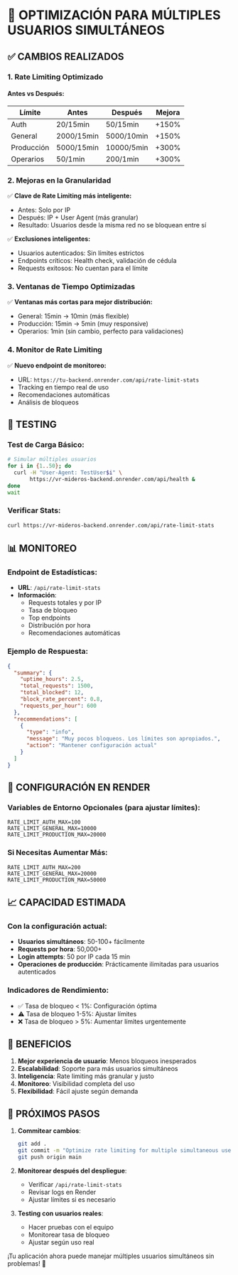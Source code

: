 # 🚀 OPTIMIZACIÓN PARA MÚLTIPLES USUARIOS SIMULTÁNEOS

## ✅ CAMBIOS REALIZADOS

### 1. **Rate Limiting Optimizado**

#### Antes vs Después:
| Límite | Antes | Después | Mejora |
|--------|-------|---------|--------|
| Auth | 20/15min | 50/15min | +150% |
| General | 2000/15min | 5000/10min | +150% |
| Producción | 5000/15min | 10000/5min | +300% |
| Operarios | 50/1min | 200/1min | +300% |

### 2. **Mejoras en la Granularidad**

✅ **Clave de Rate Limiting más inteligente:**
- Antes: Solo por IP
- Después: IP + User Agent (más granular)
- Resultado: Usuarios desde la misma red no se bloquean entre sí

✅ **Exclusiones inteligentes:**
- Usuarios autenticados: Sin límites estrictos
- Endpoints críticos: Health check, validación de cédula
- Requests exitosos: No cuentan para el límite

### 3. **Ventanas de Tiempo Optimizadas**

✅ **Ventanas más cortas para mejor distribución:**
- General: 15min → 10min (más flexible)
- Producción: 15min → 5min (muy responsive)
- Operarios: 1min (sin cambio, perfecto para validaciones)

### 4. **Monitor de Rate Limiting**

✅ **Nuevo endpoint de monitoreo:**
- URL: `https://tu-backend.onrender.com/api/rate-limit-stats`
- Tracking en tiempo real de uso
- Recomendaciones automáticas
- Análisis de bloqueos

## 🧪 TESTING

### Test de Carga Básico:
```bash
# Simular múltiples usuarios
for i in {1..50}; do
  curl -H "User-Agent: TestUser$i" \
       https://vr-mideros-backend.onrender.com/api/health &
done
wait
```

### Verificar Stats:
```bash
curl https://vr-mideros-backend.onrender.com/api/rate-limit-stats
```

## 📊 MONITOREO

### Endpoint de Estadísticas:
- **URL**: `/api/rate-limit-stats`
- **Información**:
  - Requests totales y por IP
  - Tasa de bloqueo
  - Top endpoints
  - Distribución por hora
  - Recomendaciones automáticas

### Ejemplo de Respuesta:
```json
{
  "summary": {
    "uptime_hours": 2.5,
    "total_requests": 1500,
    "total_blocked": 12,
    "block_rate_percent": 0.8,
    "requests_per_hour": 600
  },
  "recommendations": [
    {
      "type": "info",
      "message": "Muy pocos bloqueos. Los límites son apropiados.",
      "action": "Mantener configuración actual"
    }
  ]
}
```

## 🔧 CONFIGURACIÓN EN RENDER

### Variables de Entorno Opcionales (para ajustar límites):
```
RATE_LIMIT_AUTH_MAX=100
RATE_LIMIT_GENERAL_MAX=10000  
RATE_LIMIT_PRODUCTION_MAX=20000
```

### Si Necesitas Aumentar Más:
```
RATE_LIMIT_AUTH_MAX=200
RATE_LIMIT_GENERAL_MAX=20000
RATE_LIMIT_PRODUCTION_MAX=50000
```

## 📈 CAPACIDAD ESTIMADA

### Con la configuración actual:
- **Usuarios simultáneos**: 50-100+ fácilmente
- **Requests por hora**: 50,000+
- **Login attempts**: 50 por IP cada 15 min
- **Operaciones de producción**: Prácticamente ilimitadas para usuarios autenticados

### Indicadores de Rendimiento:
- ✅ Tasa de bloqueo < 1%: Configuración óptima
- ⚠️ Tasa de bloqueo 1-5%: Ajustar límites
- ❌ Tasa de bloqueo > 5%: Aumentar límites urgentemente

## 🚀 BENEFICIOS

1. **Mejor experiencia de usuario**: Menos bloqueos inesperados
2. **Escalabilidad**: Soporte para más usuarios simultáneos
3. **Inteligencia**: Rate limiting más granular y justo
4. **Monitoreo**: Visibilidad completa del uso
5. **Flexibilidad**: Fácil ajuste según demanda

## 🔄 PRÓXIMOS PASOS

1. **Commitear cambios**:
   ```bash
   git add .
   git commit -m "Optimize rate limiting for multiple simultaneous users"
   git push origin main
   ```

2. **Monitorear después del despliegue**:
   - Verificar `/api/rate-limit-stats`
   - Revisar logs en Render
   - Ajustar límites si es necesario

3. **Testing con usuarios reales**:
   - Hacer pruebas con el equipo
   - Monitorear tasa de bloqueo
   - Ajustar según uso real

¡Tu aplicación ahora puede manejar múltiples usuarios simultáneos sin problemas! 🎉
